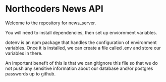 # Northcoders News API

Welcome to the repository for news_server.

You will need to install dependencies, then set up enviornment variables.

dotenv is an npm package that handles the configuration of environment variables. Once it is installed, we can create a file called .env and store our variables in there.

An important benefit of this is that we can gitignore this file so that we do not push any sensitive information about our database and/or postgres passwords up to github.
